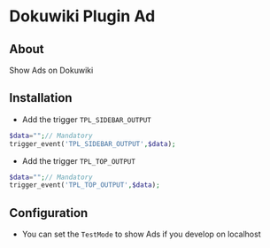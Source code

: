 # Dokuwiki Plugin Ad


## About

Show Ads on Dokuwiki


## Installation

  * Add the trigger `TPL_SIDEBAR_OUTPUT`
```php
$data="";// Mandatory
trigger_event('TPL_SIDEBAR_OUTPUT',$data);
```
  * Add the trigger `TPL_TOP_OUTPUT`
```php
$data="";// Mandatory
trigger_event('TPL_TOP_OUTPUT',$data);
```

## Configuration

  * You can set the `TestMode` to show Ads if you develop on localhost
